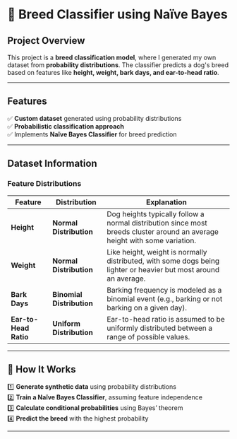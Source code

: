 # 🐶 Breed Classifier using Naïve Bayes

##  Project Overview
This project is a **breed classification model**, where I generated my own dataset from **probability distributions**. The classifier predicts a dog's breed based on features like **height, weight, bark days, and ear-to-head ratio**.

---

##  Features
✅ **Custom dataset** generated using probability distributions  
✅ **Probabilistic classification approach**  
✅ Implements **Naïve Bayes Classifier** for breed prediction  

---

##  Dataset Information

### **Feature Distributions**
| Feature               | Distribution            | Explanation |
|-----------------------|------------------------|-------------|
| **Height**          | **Normal Distribution** | Dog heights typically follow a normal distribution since most breeds cluster around an average height with some variation. |
| **Weight**        | **Normal Distribution** | Like height, weight is normally distributed, with some dogs being lighter or heavier but most around an average. |
| **Bark Days**       | **Binomial Distribution** | Barking frequency is modeled as a binomial event (e.g., barking or not barking on a given day). |
| **Ear-to-Head Ratio**  | **Uniform Distribution** | Ear-to-head ratio is assumed to be uniformly distributed between a range of possible values. |

---

## 📌 How It Works
1️⃣ **Generate synthetic data** using probability distributions  
2️⃣ **Train a Naïve Bayes Classifier**, assuming feature independence  
3️⃣ **Calculate conditional probabilities** using Bayes’ theorem  
4️⃣ **Predict the breed** with the highest probability  

---


